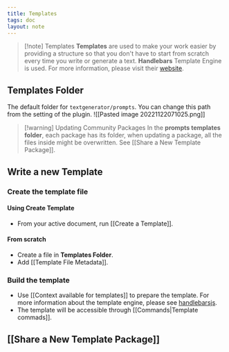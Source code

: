 ```yaml
---
title: Templates
tags: doc
layout: note 
---
```


> [!note] Templates
> **Templates** are used to make your work easier by providing a structure so that you don't have to start from scratch every time you write or generate a text. 
> **Handlebars** Template Engine is used. For more information, please visit their [website](https://handlebarsjs.com/).  
> 
> 


## Templates Folder 
The default folder for `textgenerator/prompts`. You can change this path from the setting of the plugin. 
![[Pasted image 20221122071025.png]]

> [!warning] Updating Community Packages
> In the **prompts templates folder**, each package has its folder, when updating a package, all the files inside might be overwritten. See [[Share a New Template Package]]. 
> 

## Write a new Template

### Create the template file

#### Using Create Template 
* From your active document, run [[Create a Template]]. 

#### From scratch
* Create a file in **Templates Folder**. 
* Add [[Template File Metadata]].

### Build the template
* Use [[Context available for templates]] to prepare the template.  For more information about the template engine, please see [handlebarsjs](https://handlebarsjs.com/).
* The template will be accessible through [[Commands|Template commads]].

## [[Share a New Template Package]]
